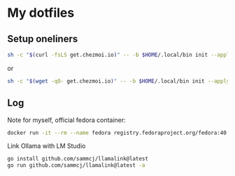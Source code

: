 # My dotfiles

## Setup oneliners

```bash
sh -c "$(curl -fsLS get.chezmoi.io)" -- -b $HOME/.local/bin init --apply --ssh xelorr
```
or
```bash
sh -c "$(wget -qO- get.chezmoi.io)" -- -b $HOME/.local/bin init --apply --ssh xelorr
```

## Log

Note for myself, official fedora container:
```bash
docker run -it --rm --name fedora registry.fedoraproject.org/fedora:40
```

Link Ollama with LM Studio

```bash
go install github.com/sammcj/llamalink@latest
go run github.com/sammcj/llamalink@latest -a
```
